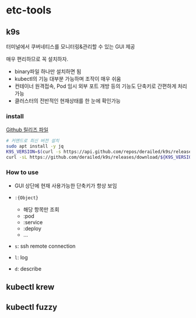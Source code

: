 # etc-tools

## k9s

터미널에서 쿠버네티스를 모니터링&관리할 수 있는 GUI 제공

매우 편리하므로 꼭 설치하자.

- binary파일 하나만 설치하면 됨
- kubectl의 기능 대부분 가능하며 조작이 매우 쉬움
- 컨테이너 원격접속, Pod 임시 외부 포트 개방 등의 기능도 단축키로 간편하게 처리가능
- 클러스터의 전반적인 현재상태를 한 눈에 확인가능

### install

[Github 릴리즈 파일](https://github.com/derailed/k9s/releases)

```sh
# 커맨드로 최신 버전 설치
sudo apt install -y jq
K9S_VERSION=$(curl -s https://api.github.com/repos/derailed/k9s/releases/latest | jq -r '.tag_name')
curl -sL https://github.com/derailed/k9s/releases/download/${K9S_VERSION}/k9s_Linux_amd64.tar.gz | sudo tar xfz - -C /usr/local/bin k9s
```

### How to use

- GUI 상단에 현재 사용가능한 단축키가 항상 보임

- `:{Object}`
  - 해당 항목만 조회
  - :pod
  - :service
  - :deploy
  - ...

- `s`: ssh remote connection
- `l`: log
- `d`: describe

## kubectl krew

## kubectl fuzzy

